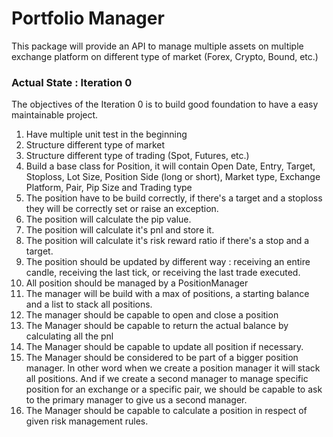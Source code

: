 # Portfolio Manager

This package will provide an API to manage multiple assets on multiple exchange platform on different type of market (Forex, Crypto, Bound, etc.)

### Actual State : Iteration 0

The objectives of the Iteration 0 is to build good foundation to have a easy maintainable project.

1. Have multiple unit test in the beginning
2. Structure different type of market
3. Structure different type of trading (Spot, Futures, etc.)
4. Build a base class for Position, it will contain Open Date, Entry, Target, Stoploss, Lot Size, Position Side (long or short), Market type, Exchange Platform, Pair, Pip Size and Trading type
5. The position have to be build correctly, if there's a target and a stoploss they will be correctly set or raise an exception.
6. The position will calculate the pip value.
7. The position will calculate it's pnl and store it.
8. The position will calculate it's risk reward ratio if there's a stop and a target.
9. The position should be updated by different way : receiving an entire candle, receiving the last tick, or receiving the last trade executed.
10. All position should be managed by a PositionManager
11. The manager will be build with a max of positions, a starting balance and a list to stack all positions.
12. The manager should be capable to open and close a position
13. The Manager should be capable to return the actual balance by calculating all the pnl
14. The Manager should be capable to update all position if necessary.
15. The Manager should be considered to be part of a bigger position manager. In other word when we create a position manager it will stack all positions. And if we create a second manager to manage specific position for an exchange or a specific pair, we should be capable to ask to the primary manager to give us a second manager.
16. The Manager should be capable to calculate a position in respect of given risk management rules.
